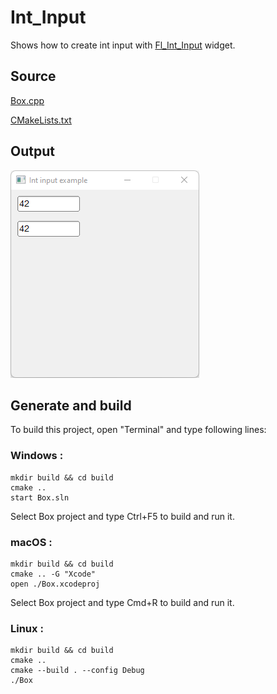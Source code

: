 # Int_Input

Shows how to create int input with [Fl_Int_Input](https://www.fltk.org/doc-1.3/classFl__Int__Input.html) widget.

## Source

[Box.cpp](Box.cpp)

[CMakeLists.txt](CMakeLists.txt)

## Output

![output](../../../docs/Pictures/Examples/Int_Input.png)

## Generate and build

To build this project, open "Terminal" and type following lines:

### Windows :

``` shell
mkdir build && cd build
cmake .. 
start Box.sln
```

Select Box project and type Ctrl+F5 to build and run it.

### macOS :

``` shell
mkdir build && cd build
cmake .. -G "Xcode"
open ./Box.xcodeproj
```

Select Box project and type Cmd+R to build and run it.

### Linux :

``` shell
mkdir build && cd build
cmake .. 
cmake --build . --config Debug
./Box
```
